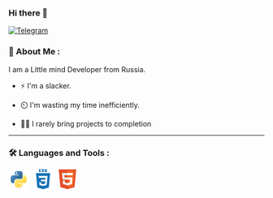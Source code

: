 ### Hi there 👋

<div id="badges">
  <a href="https://t.me/prockofi">
    <img src="https://img.shields.io/badge/Telegram-blue?style=for-the-badge&logo=telegram&logoColor=white" alt="Telegram"/>
  </a>
</div>

### :hedgehog: About Me :

I am a Little mind Developer from Russia.

- :zap: I'm a slacker.

- :timer_clock: I'm wasting my time inefficiently.

- :construction_worker_man: I rarely bring projects to completion

---

### :hammer_and_wrench: Languages and Tools :
     
<div>
  <img src="https://github.com/devicons/devicon/blob/master/icons/python/python-original.svg" title="Python" alt="Python" width="40" height="40"/>&nbsp;
  <img src="https://github.com/devicons/devicon/blob/master/icons/css3/css3-plain-wordmark.svg"  title="CSS3" alt="CSS" width="40" height="40"/>&nbsp;
  <img src="https://github.com/devicons/devicon/blob/master/icons/html5/html5-original.svg" title="HTML5" alt="HTML" width="40" height="40"/>&nbsp;
</div>
